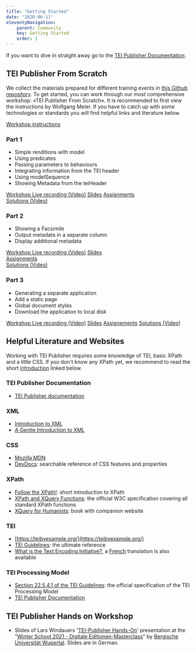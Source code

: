 ```yaml
---
title: "Getting Started"
date: "2020-06-11"
eleventyNavigation:
    parent: Community
    key: Getting Started
    order: 1
---
```


If you want to dive in straight away go to the [TEI Publisher Documentation](https://tei-publisher.org/exist/apps/tei-publisher/doc/documentation.xml?id=odd-customization).

## TEI Publisher From Scratch

We collect the materials prepared for different training events in [this Github repository](https://github.com/eeditiones/workshop/). To get started, you can work through our most comprehensive workshop: «TEI Publisher From Scratch». It is recommended to first view the instructions by Wolfgang Meier. If you have to catch up with some technologies or standards you will find helpful links and literature below.

[Workshop instructions](https://github.com/eeditiones/workshop/blob/master/2020-06_tp-from-scratch.md)

### Part 1

- Simple renditions with model
- Using predicates
- Passing parameters to behaviours
- Integrating information from the TEI header
- Using modelSequence
- Showing Metadata from the teiHeader

[Workshop Live recording (Video)](https://www.youtube.com/watch?v=QuWrfAS2SWM) [Slides](https://github.com/eeditiones/workshop/blob/master/slides/e-editiones-workshop-20200608.pdf) [Assignments](https://github.com/eeditiones/workshop/blob/master/assignments/A1.md)  
[Solutions (Video)](https://www.youtube.com/watch?v=WhcDzCaVzYs&feature=youtu.be)

### Part 2

- Showing a Facsimile
- Output metadata in a separate column
- Display additional metadata

[Workshop Live recording (Video)](https://www.youtube.com/watch?v=5qu94bhftpk) [Slides](https://github.com/eeditiones/workshop/blob/master/slides/e-editiones-workshop-20200614.pdf)  
[Assignments](https://github.com/eeditiones/workshop/blob/master/assignments/A2.md)  
[Solutions (Video)](https://www.youtube.com/watch?v=8JUAwjvDCGw)

### Part 3

- Generating a separate application
- Add a static page
- Global document styles
- Download the application to local disk

[Workshop Live recording (Video)](https://www.youtube.com/watch?v=FS36nYFlTbE) [Slides](https://github.com/eeditiones/workshop/blob/master/slides/e-editiones-workshop-20200622.pdf) [Assignements](https://github.com/eeditiones/workshop/blob/master/assignments/A3.md) [Solutions (Video)](https://youtu.be/HxCo303tgOk)

## Helpful Literature and Websites

Working with TEI Publisher requires some knowledge of TEI, basic XPath and a little CSS. If you don't know any XPath yet, we recommend to read the short [introduction](https://newtfire.org/courses/dh/explainXPath.html) linked below.

### TEI Publisher Documentation

- [TEI Publisher documentation](https://tei-publisher.org/exist/apps/tei-publisher/doc/documentation.xml?odd=docbook.odd)

### XML

- [Introduction to XML](https://newtfire.org/courses/dh/explainXML.html)
- [A Gentle Introduction to XML](https://tei-c.org/release/doc/tei-p5-doc/en/html/SG.html)

### CSS

- [Mozilla MDN](https://developer.mozilla.org/en-US/docs/Web/CSS)
- [DevDocs](https://devdocs.io/css/): searchable reference of CSS features and properties

### XPath

- [Follow the XPath!](https://newtfire.org/courses/dh/explainXPath.html): short introduction to XPath
- [XPath and XQuery Functions](https://www.w3.org/TR/xpath-functions-31/): the official W3C specification covering all standard XPath functions
- [XQuery for Humanists](https://xquery.forhumanists.org/): book with companion website

### TEI

- [https://teibyexample.org/](https://teibyexample.org/)
- [TEI Guidelines](https://tei-c.org/guidelines/): the ultimate reference
- [What is the Text Encoding Initiative?](https://books.openedition.org/oep/426), a [French](https://books.openedition.org/oep/1237) translation is also available

### TEI Processing Model

- [Section 22.5.4.1 of the TEI Guidelines](https://www.tei-c.org/release/doc/tei-p5-doc/en/html/TD.html#TDPMPM): the official specification of the TEI Processing Model
- [TEI Publisher Documentation](https://tei-publisher.org/exist/apps/tei-publisher/doc/documentation.xml?id=odd-customization)

## TEI Publisher Hands on Workshop

- Slides of Lars Windauers '[TEI-Publisher Hands-On](https://e-editiones.org/wp-content/uploads/2021/02/tei-publisher-workshop-ws21.pdf)' presentation at the "[Winter School 2021 - Digitale Editionen-Masterclass](https://www.i-d-e.de/aktivitaeten/schools/winter-school-2021-wuppertal/)" by [Bergische Universität Wupertal](https://www.geschichte.uni-wuppertal.de/de/lehrgebiete/digital-humanities.html). Slides are in German.
